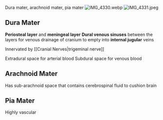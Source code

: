 Dura mater, arachnoid mater, pia mater
![IMG_4330.webp](img_4330.webp)
![IMG_4331.jpeg](img_4331.jpeg)

## Dura Mater

**Periosteal layer** and **meningeal layer**
**Dural venous sinuses** between the layers for venous drainage of cranium to empty into **internal jugular** veins

Innervated by [[Cranial Nerves|trigeminal nerve]]

Extradural space for arterial blood
Subdural space for venous blood

## Arachnoid Mater

Has sub-arachnoid space that contains cerebrospinal fluid to cushion brain

## Pia Mater

Highly vascular
